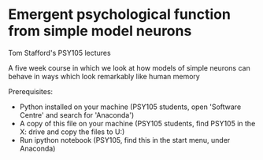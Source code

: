 # Emergent psychological function from simple model neurons

Tom Stafford's PSY105 lectures

A five week course in which we look at how models of simple neurons can behave in ways which look remarkably like human memory

Prerequisites:
* Python installed on your machine (PSY105 students, open 'Software Centre' and search for 'Anaconda')
* A copy of this file on your machine (PSY105 students, find PSY105 in the X: drive and copy the files to U:)
* Run ipython notebook (PSY105, find this in the start menu, under Anaconda)
